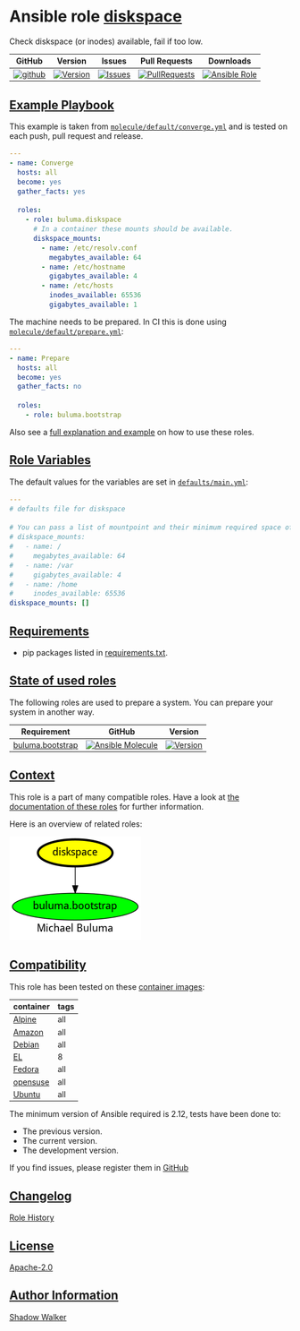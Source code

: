 # Ansible role [diskspace](https://galaxy.ansible.com/ui/standalone/roles/buluma/diskspace/documentation)

Check diskspace (or inodes) available, fail if too low.

|GitHub|Version|Issues|Pull Requests|Downloads|
|------|-------|------|-------------|---------|
|[![github](https://github.com/buluma/ansible-role-diskspace/actions/workflows/molecule.yml/badge.svg)](https://github.com/buluma/ansible-role-diskspace/actions/workflows/molecule.yml)|[![Version](https://img.shields.io/github/release/buluma/ansible-role-diskspace.svg)](https://github.com/buluma/ansible-role-diskspace/releases/)|[![Issues](https://img.shields.io/github/issues/buluma/ansible-role-diskspace.svg)](https://github.com/buluma/ansible-role-diskspace/issues/)|[![PullRequests](https://img.shields.io/github/issues-pr-closed-raw/buluma/ansible-role-diskspace.svg)](https://github.com/buluma/ansible-role-diskspace/pulls/)|[![Ansible Role](https://img.shields.io/ansible/role/d/buluma/diskspace)](https://galaxy.ansible.com/ui/standalone/roles/buluma/diskspace/documentation)|

## [Example Playbook](#example-playbook)

This example is taken from [`molecule/default/converge.yml`](https://github.com/buluma/ansible-role-diskspace/blob/master/molecule/default/converge.yml) and is tested on each push, pull request and release.

```yaml
---
- name: Converge
  hosts: all
  become: yes
  gather_facts: yes

  roles:
    - role: buluma.diskspace
      # In a container these mounts should be available.
      diskspace_mounts:
        - name: /etc/resolv.conf
          megabytes_available: 64
        - name: /etc/hostname
          gigabytes_available: 4
        - name: /etc/hosts
          inodes_available: 65536
          gigabytes_available: 1
```

The machine needs to be prepared. In CI this is done using [`molecule/default/prepare.yml`](https://github.com/buluma/ansible-role-diskspace/blob/master/molecule/default/prepare.yml):

```yaml
---
- name: Prepare
  hosts: all
  become: yes
  gather_facts: no

  roles:
    - role: buluma.bootstrap
```

Also see a [full explanation and example](https://buluma.github.io/how-to-use-these-roles.html) on how to use these roles.

## [Role Variables](#role-variables)

The default values for the variables are set in [`defaults/main.yml`](https://github.com/buluma/ansible-role-diskspace/blob/master/defaults/main.yml):

```yaml
---
# defaults file for diskspace

# You can pass a list of mountpoint and their minimum required space of inodes.
# diskspace_mounts:
#   - name: /
#     megabytes_available: 64
#   - name: /var
#     gigabytes_available: 4
#   - name: /home
#     inodes_available: 65536
diskspace_mounts: []
```

## [Requirements](#requirements)

- pip packages listed in [requirements.txt](https://github.com/buluma/ansible-role-diskspace/blob/master/requirements.txt).

## [State of used roles](#state-of-used-roles)

The following roles are used to prepare a system. You can prepare your system in another way.

| Requirement | GitHub | Version |
|-------------|--------|--------|
|[buluma.bootstrap](https://galaxy.ansible.com/buluma/bootstrap)|[![Ansible Molecule](https://github.com/buluma/ansible-role-bootstrap/actions/workflows/molecule.yml/badge.svg)](https://github.com/buluma/ansible-role-bootstrap/actions/workflows/molecule.yml)|[![Version](https://img.shields.io/github/release/buluma/ansible-role-bootstrap.svg)](https://github.com/shadowwalker/ansible-role-bootstrap)|

## [Context](#context)

This role is a part of many compatible roles. Have a look at [the documentation of these roles](https://buluma.github.io/) for further information.

Here is an overview of related roles:

![dependencies](https://raw.githubusercontent.com/buluma/ansible-role-diskspace/png/requirements.png "Dependencies")

## [Compatibility](#compatibility)

This role has been tested on these [container images](https://hub.docker.com/u/buluma):

|container|tags|
|---------|----|
|[Alpine](https://hub.docker.com/repository/docker/buluma/alpine/general)|all|
|[Amazon](https://hub.docker.com/repository/docker/buluma/amazonlinux/general)|all|
|[Debian](https://hub.docker.com/repository/docker/buluma/debian/general)|all|
|[EL](https://hub.docker.com/repository/docker/buluma/enterpriselinux/general)|8|
|[Fedora](https://hub.docker.com/repository/docker/buluma/fedora/general)|all|
|[opensuse](https://hub.docker.com/repository/docker/buluma/opensuse/general)|all|
|[Ubuntu](https://hub.docker.com/repository/docker/buluma/ubuntu/general)|all|

The minimum version of Ansible required is 2.12, tests have been done to:

- The previous version.
- The current version.
- The development version.

If you find issues, please register them in [GitHub](https://github.com/buluma/ansible-role-diskspace/issues)

## [Changelog](#changelog)

[Role History](https://github.com/buluma/ansible-role-diskspace/blob/master/CHANGELOG.md)

## [License](#license)

[Apache-2.0](https://github.com/buluma/ansible-role-diskspace/blob/master/LICENSE)

## [Author Information](#author-information)

[Shadow Walker](https://buluma.github.io/)

